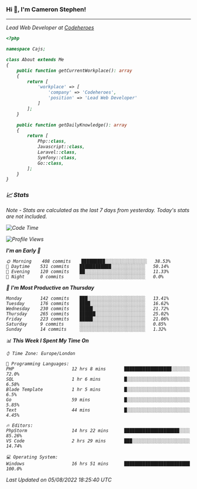 ### Hi 👋, I'm Cameron Stephen!
<hr>
<p><em>Lead Web Developer at <a href="https://codeheroes.co.uk">Codeheroes</a></p>


```php
<?php

namespace Cajs;

class About extends Me
{
    public function getCurrentWorkplace(): array
    {
        return [
            'workplace' => [
                'company' => 'Codeheroes',
                'position' => 'Lead Web Developer'
            ]
        ];
    }

    public function getDailyKnowledge(): array
    {
        return [
            Php::class,
            Javascript::class,
            Laravel::class,
            Symfony::class,
            Go::class,
        ];
    }
}
```

### 📈 Stats
<p><em>Note - Stats are calculated as the last 7 days from yesterday. Today's stats are not included.</em></p>


<!--START_SECTION:waka-->
![Code Time](http://img.shields.io/badge/Code%20Time-3%2C073%20hrs%203%20mins-blue)

![Profile Views](http://img.shields.io/badge/Profile%20Views-0-blue)

**I'm an Early 🐤** 

```text
🌞 Morning    408 commits    █████████░░░░░░░░░░░░░░░░   38.53% 
🌆 Daytime    531 commits    ████████████░░░░░░░░░░░░░   50.14% 
🌃 Evening    120 commits    ██░░░░░░░░░░░░░░░░░░░░░░░   11.33% 
🌙 Night      0 commits      ░░░░░░░░░░░░░░░░░░░░░░░░░   0.0%

```
📅 **I'm Most Productive on Thursday** 

```text
Monday       142 commits    ███░░░░░░░░░░░░░░░░░░░░░░   13.41% 
Tuesday      176 commits    ████░░░░░░░░░░░░░░░░░░░░░   16.62% 
Wednesday    230 commits    █████░░░░░░░░░░░░░░░░░░░░   21.72% 
Thursday     265 commits    ██████░░░░░░░░░░░░░░░░░░░   25.02% 
Friday       223 commits    █████░░░░░░░░░░░░░░░░░░░░   21.06% 
Saturday     9 commits      ░░░░░░░░░░░░░░░░░░░░░░░░░   0.85% 
Sunday       14 commits     ░░░░░░░░░░░░░░░░░░░░░░░░░   1.32%

```


📊 **This Week I Spent My Time On** 

```text
⌚︎ Time Zone: Europe/London

💬 Programming Languages: 
PHP                      12 hrs 8 mins       ██████████████████░░░░░░░   72.0% 
SQL                      1 hr 6 mins         █░░░░░░░░░░░░░░░░░░░░░░░░   6.58% 
Blade Template           1 hr 5 mins         █░░░░░░░░░░░░░░░░░░░░░░░░   6.5% 
Go                       59 mins             █░░░░░░░░░░░░░░░░░░░░░░░░   5.85% 
Text                     44 mins             █░░░░░░░░░░░░░░░░░░░░░░░░   4.45%

🔥 Editors: 
PhpStorm                 14 hrs 22 mins      █████████████████████░░░░   85.26% 
VS Code                  2 hrs 29 mins       ███░░░░░░░░░░░░░░░░░░░░░░   14.74%

💻 Operating System: 
Windows                  16 hrs 51 mins      █████████████████████████   100.0%

```


 Last Updated on 05/08/2022 18:25:40 UTC
<!--END_SECTION:waka-->
